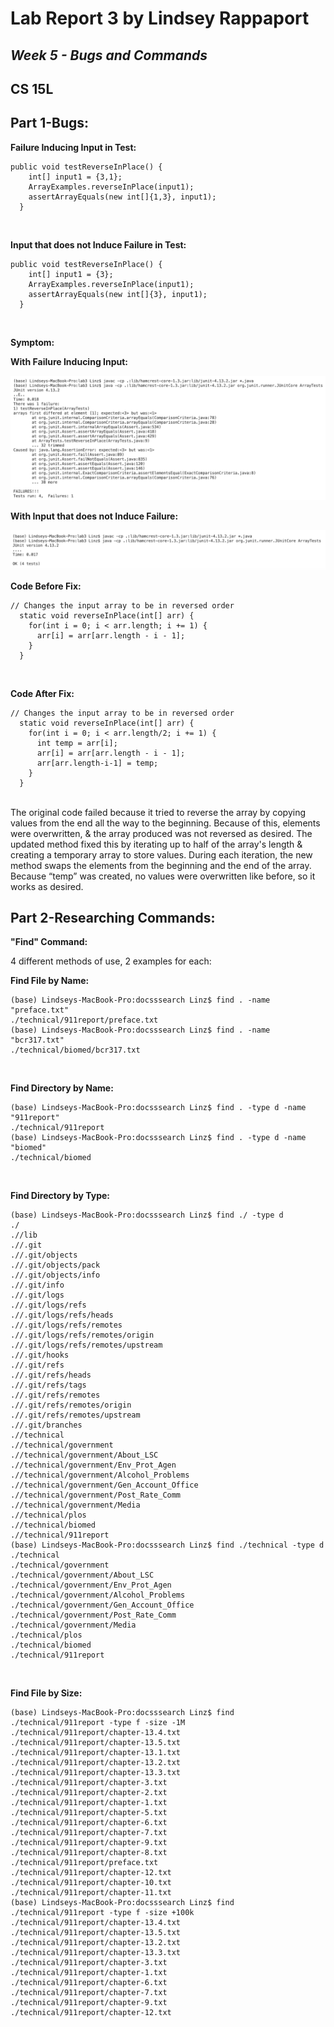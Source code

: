 # Lab Report 3 by Lindsey Rappaport

## *Week 5 - Bugs and Commands*

## CS 15L

## **Part 1-Bugs:** <br/>

**Failure Inducing Input in Test:** <br/>

```
public void testReverseInPlace() {
    int[] input1 = {3,1};
    ArrayExamples.reverseInPlace(input1);
    assertArrayEquals(new int[]{1,3}, input1);
  }
```

<br/>

**Input that does not Induce Failure in Test:** <br/>

```
public void testReverseInPlace() {
    int[] input1 = {3};
    ArrayExamples.reverseInPlace(input1);
    assertArrayEquals(new int[]{3}, input1);
  }
```

<br/>

**Symptom:** <br/>

**With Failure Inducing Input:** <br/>

![Image](failInduce.png) <br/>

**With Input that does not Induce Failure:** <br/>

![Image](noFail.png) <br/>

**Code Before Fix:** <br/>

```
// Changes the input array to be in reversed order
  static void reverseInPlace(int[] arr) {
    for(int i = 0; i < arr.length; i += 1) {
      arr[i] = arr[arr.length - i - 1];
    }
  }
```

<br/>

**Code After Fix:** <br/>

```
// Changes the input array to be in reversed order
  static void reverseInPlace(int[] arr) {
    for(int i = 0; i < arr.length/2; i += 1) {
      int temp = arr[i];
      arr[i] = arr[arr.length - i - 1];
      arr[arr.length-i-1] = temp;
    }
  }
```

<br/>
The original code failed because it tried to reverse the array by copying values from the end all the way to the beginning. Because of this, elements were overwritten, & the array produced was not reversed as desired.
The updated method fixed this by iterating up to half of the array's length & creating a temporary array to store values. During each iteration, the new method swaps the elements from the beginning and the end of the array. Because “temp” was created, no values were overwritten like before, so it works as desired.
<br/>

## **Part 2-Researching Commands:** <br/>

**"Find" Command:** <br/>

4 different methods of use, 2 examples for each:
<br/>

**Find File by Name:** <br/>

```
(base) Lindseys-MacBook-Pro:docsssearch Linz$ find . -name "preface.txt"
./technical/911report/preface.txt
(base) Lindseys-MacBook-Pro:docsssearch Linz$ find . -name "bcr317.txt"
./technical/biomed/bcr317.txt
```

<br/>

**Find Directory by Name:** <br/>

```
(base) Lindseys-MacBook-Pro:docsssearch Linz$ find . -type d -name "911report"
./technical/911report
(base) Lindseys-MacBook-Pro:docsssearch Linz$ find . -type d -name "biomed"
./technical/biomed
```

<br/>

**Find Directory by Type:** <br/>

```
(base) Lindseys-MacBook-Pro:docsssearch Linz$ find ./ -type d
./
.//lib
.//.git
.//.git/objects
.//.git/objects/pack
.//.git/objects/info
.//.git/info
.//.git/logs
.//.git/logs/refs
.//.git/logs/refs/heads
.//.git/logs/refs/remotes
.//.git/logs/refs/remotes/origin
.//.git/logs/refs/remotes/upstream
.//.git/hooks
.//.git/refs
.//.git/refs/heads
.//.git/refs/tags
.//.git/refs/remotes
.//.git/refs/remotes/origin
.//.git/refs/remotes/upstream
.//.git/branches
.//technical
.//technical/government
.//technical/government/About_LSC
.//technical/government/Env_Prot_Agen
.//technical/government/Alcohol_Problems
.//technical/government/Gen_Account_Office
.//technical/government/Post_Rate_Comm
.//technical/government/Media
.//technical/plos
.//technical/biomed
.//technical/911report
(base) Lindseys-MacBook-Pro:docsssearch Linz$ find ./technical -type d
./technical
./technical/government
./technical/government/About_LSC
./technical/government/Env_Prot_Agen
./technical/government/Alcohol_Problems
./technical/government/Gen_Account_Office
./technical/government/Post_Rate_Comm
./technical/government/Media
./technical/plos
./technical/biomed
./technical/911report
```

<br/>

**Find File by Size:** <br/>

```
(base) Lindseys-MacBook-Pro:docsssearch Linz$ find ./technical/911report -type f -size -1M
./technical/911report/chapter-13.4.txt
./technical/911report/chapter-13.5.txt
./technical/911report/chapter-13.1.txt
./technical/911report/chapter-13.2.txt
./technical/911report/chapter-13.3.txt
./technical/911report/chapter-3.txt
./technical/911report/chapter-2.txt
./technical/911report/chapter-1.txt
./technical/911report/chapter-5.txt
./technical/911report/chapter-6.txt
./technical/911report/chapter-7.txt
./technical/911report/chapter-9.txt
./technical/911report/chapter-8.txt
./technical/911report/preface.txt
./technical/911report/chapter-12.txt
./technical/911report/chapter-10.txt
./technical/911report/chapter-11.txt
(base) Lindseys-MacBook-Pro:docsssearch Linz$ find ./technical/911report -type f -size +100k
./technical/911report/chapter-13.4.txt
./technical/911report/chapter-13.5.txt
./technical/911report/chapter-13.2.txt
./technical/911report/chapter-13.3.txt
./technical/911report/chapter-3.txt
./technical/911report/chapter-1.txt
./technical/911report/chapter-6.txt
./technical/911report/chapter-7.txt
./technical/911report/chapter-9.txt
./technical/911report/chapter-12.txt
```

<br/>


